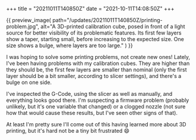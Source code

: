 +++
title = "20211011T140850Z"
date  = "2021-10-11T14:08:50Z"
+++

{{
    preview_image(
        path="/updates/20211011T140850Z/printing-problem.jpg",
        alt="A 3D-printed calibration cube, posed in front of a light source for better visibility of its problematic features. Its first few layers show a taper, starting small, before increasing to the expected size. One size shows a bulge, where layers are too large."
    )
}}

I was hoping to solve some printing problems, not create new ones! Lately, I've been having problems with my calibration cubes. They are higher than they should be, the first few layers are smaller than nominal (only the first layer should be a bit smaller, according to slicer settings), and there's a bulge on one side.

I've inspected the G-Code, using the slicer as well as manually, and everything looks good there. I'm suspecting a firmware problem (probably unlikely, but it's one variable that changed) or a clogged nozzle (not sure how that would cause these results, but I've seen other signs of that).

At least I'm pretty sure I'll come out of this having learned more about 3D printing, but it's hard not be a tiny bit frustrated 😄
